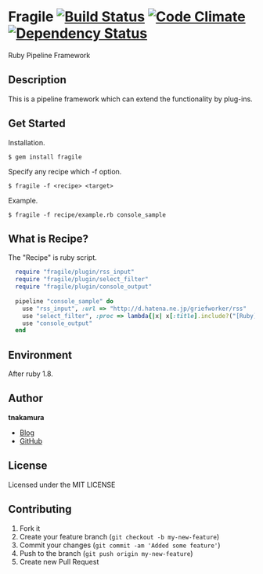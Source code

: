 # Fragile [![Build Status](https://secure.travis-ci.org/tnakamura/fragile.png)](http://travis-ci.org/tnakamura/fragile) [![Code Climate](https://codeclimate.com/github/tnakamura/fragile.png)](https://codeclimate.com/github/tnakamura/fragile) [![Dependency Status](https://gemnasium.com/tnakamura/fragile.png)](https://gemnasium.com/tnakamura/fragile)

Ruby Pipeline Framework

## Description

This is a pipeline framework which can extend the functionality by plug-ins.

## Get Started

Installation.

    $ gem install fragile

Specify any recipe which -f option.

    $ fragile -f <recipe> <target>

Example.

    $ fragile -f recipe/example.rb console_sample

## What is Recipe?

The "Recipe" is ruby script.

```ruby
  require "fragile/plugin/rss_input"
  require "fragile/plugin/select_filter"
  require "fragile/plugin/console_output"
  
  pipeline "console_sample" do
    use "rss_input", :url => "http://d.hatena.ne.jp/griefworker/rss"
    use "select_filter", :proc => lambda{|x| x[:title].include?("[Ruby]")}
    use "console_output"
  end
```

## Environment

After ruby 1.8.

## Author

**tnakamura**

* [Blog](http://tnakamura.hatenablog.com/)
* [GitHub](https://github.com/tnakamura)

## License

Licensed under the MIT LICENSE

## Contributing

1. Fork it
2. Create your feature branch (`git checkout -b my-new-feature`)
3. Commit your changes (`git commit -am 'Added some feature'`)
4. Push to the branch (`git push origin my-new-feature`)
5. Create new Pull Request


